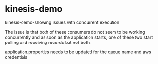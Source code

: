 # kinesis-demo
kinesis-demo-showing issues with concurrent execution

The issue is that both of these consumers do not seem to be working concurrently 
and as soon as the application starts, one of these two start polling and receiving records but not both.

application.properties needs to be updated for the queue name and aws credentials
